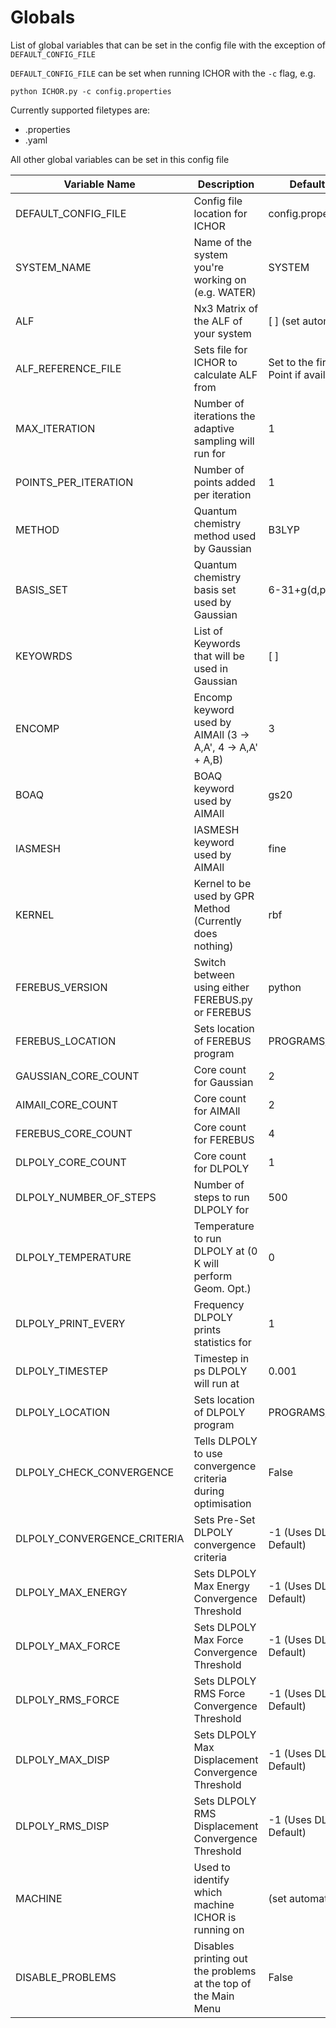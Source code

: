 # Globals
List of global variables that can be set in the config file with the exception of `DEFAULT_CONFIG_FILE`

`DEFAULT_CONFIG_FILE` can be set when running ICHOR with the `-c` flag, e.g.
```
python ICHOR.py -c config.properties
```
Currently supported filetypes are:
* .properties
* .yaml

All other global variables can be set in this config file

|Variable Name|Description|Default Value|Allowed Values|
|-------------|-----------|-------------|--------------|
|DEFAULT_CONFIG_FILE|Config file location for ICHOR|config.properties|Config File String|
|SYSTEM_NAME|Name of the system you're working on (e.g. WATER)|SYSTEM|Any String|
|ALF|Nx3 Matrix of the ALF of your system|[ ] (set automatically)|List of Lists e.g. [[1,2,3],[2,1,3],[3,1,2]]|
|ALF_REFERENCE_FILE|Sets file for ICHOR to calculate ALF from|Set to the first Training Point if available|Any GJF file|
|MAX_ITERATION|Number of iterations the adaptive sampling will run for|1|Integer >= 1|
|POINTS_PER_ITERATION|Number of points added per iteration|1|Integer >= 1|
|METHOD|Quantum chemistry method used by Gaussian|B3LYP|Any Method Implemented in G09|
|BASIS_SET|Quantum chemistry basis set used by Gaussian|6-31+g(d,p)|Any Basis Set Implemented in G09|
|KEYOWRDS|List of Keywords that will be used in Gaussian|[ ]|List of keywords inputted as a string separated by spaces e.g.("nosymm 6d 10f")|
|ENCOMP|Encomp keyword used by AIMAll (3 -> A,A', 4 -> A,A' + A,B)|3|3 OR 4|
|BOAQ|BOAQ keyword used by AIMAll|gs20|BOAQ allowed values can be found in _BOAQ_VALUES|
|IASMESH|IASMESH keyword used by AIMAll|fine|IASMESH allowed values can be found in _IASMESH_VALUES|
|KERNEL|Kernel to be used by GPR Method (Currently does nothing)|rbf|Not Implemented|
|FEREBUS_VERSION|Switch between using either FEREBUS.py or FEREBUS|python|fortran OR python|
|FEREBUS_LOCATION|Sets location of FEREBUS program|PROGRAMS/FEREBUS|Any path to FEREBUS|
|GAUSSIAN_CORE_COUNT|Core count for Gaussian|2|Integer >= 1|
|AIMAll_CORE_COUNT|Core count for AIMAll|2|Integer >= 1|
|FEREBUS_CORE_COUNT|Core count for FEREBUS|4|Integer >= 1|
|DLPOLY_CORE_COUNT|Core count for DLPOLY|1|Integer >= 1|
|DLPOLY_NUMBER_OF_STEPS|Number of steps to run DLPOLY for|500|Integer >= 1|
|DLPOLY_TEMPERATURE|Temperature to run DLPOLY at (0 K will perform Geom. Opt.)|0|Float >= 0|
|DLPOLY_PRINT_EVERY|Frequency DLPOLY prints statistics for|1|Integer >= 1|
|DLPOLY_TIMESTEP|Timestep in ps DLPOLY will run at|0.001|Float > 0|
|DLPOLY_LOCATION|Sets location of DLPOLY program|PROGRAMS/DLPOLY.Z|Any path to DLPOLY|
|DLPOLY_CHECK_CONVERGENCE|Tells DLPOLY to use convergence criteria during optimisation|False|True OR False|
|DLPOLY_CONVERGENCE_CRITERIA|Sets Pre-Set DLPOLY convergence criteria|-1 (Uses DLPOLY Default)|Integer Between 1-10|
|DLPOLY_MAX_ENERGY|Sets DLPOLY Max Energy Convergence Threshold|-1 (Uses DLPOLY Default)|Float > 0|
|DLPOLY_MAX_FORCE|Sets DLPOLY Max Force Convergence Threshold|-1 (Uses DLPOLY Default)|Float > 0|
|DLPOLY_RMS_FORCE|Sets DLPOLY RMS Force Convergence Threshold|-1 (Uses DLPOLY Default)|Float > 0|
|DLPOLY_MAX_DISP|Sets DLPOLY Max Displacement Convergence Threshold|-1 (Uses DLPOLY Default)|Float > 0|
|DLPOLY_RMS_DISP|Sets DLPOLY RMS Displacement Convergence Threshold|-1 (Uses DLPOLY Default)|Float > 0|
|MACHINE|Used to identify which machine ICHOR is running on|(set automatically)|local OR csf2 OR csf3 OR ffluxlab|
|DISABLE_PROBLEMS|Disables printing out the problems at the top of the Main Menu|False|True or False|


